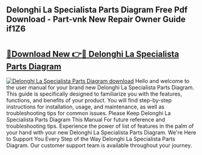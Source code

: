 ## Delonghi La Specialista Parts Diagram Free Pdf Download - Part-vnk New Repair Owner Guide if1Z6

# <h2><a href="http://dfryalq.blite.top/?on=Delonghi+La+Specialista+Parts+Diagram">🔗Download New 👉🔴 Delonghi La Specialista Parts Diagram</a></h2>

[![Delonghi La Specialista Parts Diagram download](https://i.imgur.com/lujVjoI.png)](http://dfryalq.blite.top/?on=Delonghi+La+Specialista+Parts+Diagram)
Hello and welcome to the user manual for your brand new Delonghi La Specialista Parts Diagram. This guide is specifically designed to familiarize you with the features, functions, and benefits of your product. You will find step-by-step instructions for installation, usage, and maintenance, as well as troubleshooting tips for common issues. Please Keep Delonghi La Specialista Parts Diagram This Manual For future reference and troubleshooting tips. Experience the power of list of features in the palm of your hand with your new Delonghi La Specialista Parts Diagram. We're Here to Support You Every Step of the Way Delonghi La Specialista Parts Diagram. Our customer support team is available throughout your journey.
